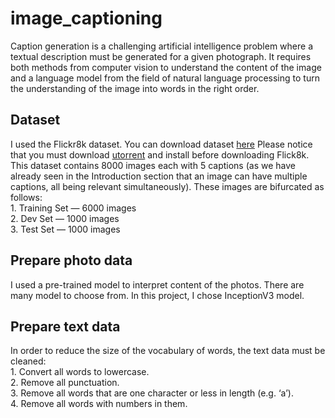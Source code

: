 # image_captioning
Caption generation is a challenging artificial intelligence problem where a textual description
must be generated for a given photograph. It requires both methods from computer vision to
understand the content of the image and a language model from the field of natural language
processing to turn the understanding of the image into words in the right order. 

## Dataset
I used the Flickr8k dataset.
You can download dataset [here](http://academictorrents.com/details/9dea07ba660a722ae1008c4c8afdd303b6f6e53b)
Please notice that you must download [utorrent](https://www.utorrent.com/desktop/) and install before downloading Flick8k.\
This dataset contains 8000 images each with 5 captions (as we have already seen in the Introduction section that an image can have multiple captions, all being relevant simultaneously).
These images are bifurcated as follows:\
	1. Training Set — 6000 images\
	2. Dev Set — 1000 images\
	3. Test Set — 1000 images

## Prepare photo data
I used a pre-trained model to interpret content of the photos. There are many model to choose from. In this project, I chose InceptionV3 model.

## Prepare text data
In order to  reduce the size of the vocabulary of words, the text data must be cleaned:\
	1. Convert all words to lowercase.\
	2. Remove all punctuation.\
	3. Remove all words that are one character or less in length (e.g. ‘a’).\
	4. Remove all words with numbers in them.
 
